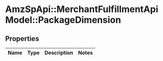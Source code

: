 # AmzSpApi::MerchantFulfillmentApiModel::PackageDimension

## Properties
Name | Type | Description | Notes
------------ | ------------- | ------------- | -------------


